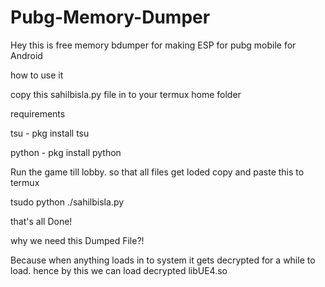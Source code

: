 # Pubg-Memory-Dumper
Hey this is free memory bdumper for making ESP for pubg mobile for Android

how to use it

copy this sahilbisla.py file in to your termux home folder


requirements

tsu - pkg install tsu

python - pkg install python

Run the game till lobby.  so that all files get loded
copy and paste this to termux

tsudo python ./sahilbisla.py

that's all Done!

why we need this Dumped File?!

Because when anything loads in to system it gets decrypted for a while to load. hence by this we can load decrypted libUE4.so
